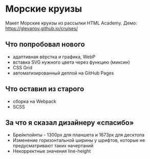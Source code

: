 # Морские круизы
Макет Морские круизы из рассылки HTML Academy. Демо: https://glevanov.github.io/cruises/

## Что попробовал нового
* адаптивная вёрстка и графика, WebP
* вставка SVG нужного цвета через функцию (миксин)
* CSS Grid
* автоматизированный деплой на GitHub Pages

## Что оставил из старого
* сборка на Webpack
* SCSS

## За что я сказал дизайнеру «спасибо»
* Брейкпойнты - 1300px для планшета и 1673px для десктопа
* Изменение горизонтальной ширины у шрифтов, которые не предусматривают таких начертаний
* Некорректные значения line-height
